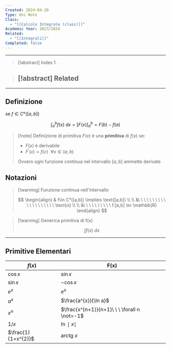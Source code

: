 ```yaml
---
Created: 2024-04-20
Type: Uni Note
Class:
  - "[[Calcolo Integrale (class)]]"
Academic Year: 2023/2024
Related:
  - "[[Integrali]]"
Completed: false
---
```

---

>[!abstract] Index
>1. 

>[!abstract] Related
>- 

---
## Definizione

se $f\in C°([a,b])$

$$
\int^{b}_{a} f( x ) \ dx = \big[F( x )\big]_{a}^{b} = F(b)-f(a)
$$
>[!note] Definizione di primitiva
>$F(x)$ è una **primitiva** di $f( x )$ se:
>- $F(x)$ è derivabile
>- $F^{'}(x) = f(c)\ \ \forall x \in (a,b)$
>
>Ovvero ogni funzione continua nel intervallo $[a,b]$ ammette derivate

## Notazioni

>[!warning] Funzione continua nell'intervallo
>
>$$
>\begin{align}
>& f\in C°([a,b]) \implies \text{[a,b]} \\ \\
>&\ \ \ \ \ \ \ \ \ \ \ \ \ \ \ \ \ \ \ \ \text{o} \\ \\
>&\ \ \ \ \ \ \ \ \ \ f:[a,b] \to \mathbb{R}
>\end{align}
>$$

>[!warning] Generica primitiva di f(x)
>
>$$
>\int f( x ) \ dx
>$$

---
## Primitive Elementari

| $f(x)$              | F(x)                                         |
| ------------------- | -------------------------------------------- |
| $\cos x$            | $\sin x$                                     |
| $\sin x$            | $-\cos x$                                    |
| $e^{x}$             | $e^{x}$                                      |
| $a^{x}$             | $\frac{a^{x}}{\ln a}$                        |
| $x^{n}$             | $\frac{x^{n+1}}{n+1}\ \ \ \forall n \not=-1$ |
| $1/x$               | $\ln \mid x\mid$                             |
| $\frac{1}{1+x^{2}}$ | $\text{arctg}\ x$                            |
